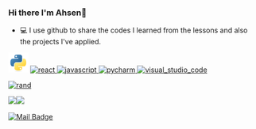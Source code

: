 ### Hi there I'm Ahsen👋

<!--
**ahsenyavas/ahsenyavas** is a ✨ _special_ ✨ repository because its `README.md` (this file) appears on your GitHub profile.

Here are some ideas to get you started:

- 🔭 I’m currently working on ...
- 🌱 I’m currently learning ...
- 👯 I’m looking to collaborate on ...
- 🤔 I’m looking for help with ...
- 💬 Ask me about ...
- 📫 How to reach me: ...
- 😄 Pronouns: ...
- ⚡ Fun fact: ...
-->


- 💻 I use github to share the codes I learned from the lessons and also the projects I've applied.



<p 
<a href="https://www.python.org" target="_blank"> <img src="https://raw.githubusercontent.com/devicons/devicon/master/icons/python/python-original.svg" alt="python" width="40" height="40"/> 
</a> 
<a href="https://tr.reactjs.org/" target="_blank"> <img src="https://www.pngitem.com/pimgs/m/664-6644509_icon-react-js-logo-hd-png-download.png" alt="react" width="40" height="40"/> 
</a> 
<a href="https://www.javascript.com/" target="_blank"> <img src="https://upload.wikimedia.org/wikipedia/commons/thumb/9/99/Unofficial_JavaScript_logo_2.svg/2048px-Unofficial_JavaScript_logo_2.svg.png" alt="javascript" width="40" height="40"/> 
</a> 
<a href="https://www.jetbrains.com/pycharm/" target="_blank"> <img src="https://seeklogo.com/images/P/pycharm-logo-51B1427388-seeklogo.com.png" alt="pycharm" width="40" height="40"/> 
</a> 
<a href="https://code.visualstudio.com/" target="_blank"> <img src="https://img.icons8.com/fluent/240/000000/visual-studio-code-2019.png" alt="visual_studio_code" width="40" height="40"/> 


![rand](https://rand-xyz.now.sh/api/hello)
</p>
<img align='left' src="https://github-readme-stats.vercel.app/api?username=ahsenyavas&show_icons=true">






[![](https://img.shields.io/badge/linkedin-%230077B5.svg?&style=for-the-badge&logo=linkedin&logoColor=white)](https://www.linkedin.com/in/ahsen-yava%C5%9F-9b5061187/)


[![Mail Badge](https://img.shields.io/badge/ahsenyavas57@gmail.com-c14438?style=for-the-badge&logo=Gmail&logoColor=white&link=mailto:ahsenyavas57@gmail.com)](mailto:1onaleren@gmail.com)

